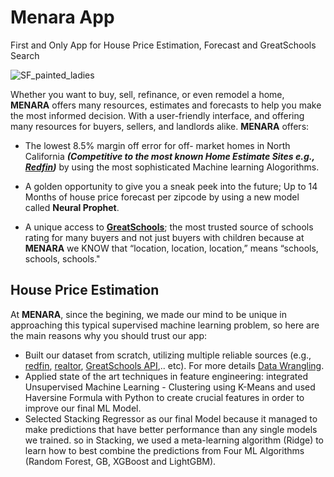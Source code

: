 # Menara App
First and Only App for House Price Estimation, Forecast and GreatSchools Search

![SF_painted_ladies](https://user-images.githubusercontent.com/67468718/103456623-c483f400-4cac-11eb-8cdb-d508d23d80ba.jpg)

Whether you want to buy, sell, refinance, or even remodel a home, **MENARA** offers many resources, estimates and forecasts to help you make the most informed decision. 
With a user-friendly interface, and offering many resources for buyers, sellers, and landlords alike. **MENARA** offers:

  * The lowest 8.5% margin off error for off- market homes in North California ***(Competitive to the most known Home Estimate Sites e.g., [Redfin](https://www.redfin.com/redfin-estimate))*** by using the most sophisticated Machine learning Alogorithms.

  * A golden opportunity to give you a sneak peek into the future; Up to 14 Months of house price forecast per zipcode 
    by using a new model called **Neural Prophet**.
    
  * A unique access to **[GreatSchools](https://www.greatschools.org/)**; the most trusted source of schools rating for many buyers and not just buyers with children because at **MENARA**  we KNOW that “location, location, location,” means “schools, schools, schools."
 
## **House Price Estimation**

At **MENARA**, since the begining, we made our mind to be unique in approaching this typical supervised machine learning problem, so here are the main reasons why you should trust our app: 

  * Built our dataset from scratch, utilizing multiple reliable sources (e.g., [redfin](https://www.redfin.com/news/data-center/), [realtor](https://www.realtor.com/research/data/), [GreatSchools API](https://www.greatschools.org/),.. etc). For more details [Data Wrangling](https://github.com/akthammomani/Capstone-Project-2-Menara-App-Predicting-House-Prices-CA/tree/main/Notebooks/Data_Wrangling).
  * Applied state of the art techniques in feature engineering: integrated Unsupervised Machine Learning - Clustering using K-Means and used Haversine Formula with Python to create crucial features in order to improve our final ML Model.
  * Selected Stacking Regressor as our final Model because it managed to make predictions that have better performance than any single models we trained. so in Stacking, we used a meta-learning algorithm (Ridge) to learn how to best combine the predictions from Four ML Algorithms (Random Forest, GB, XGBoost and LightGBM).
